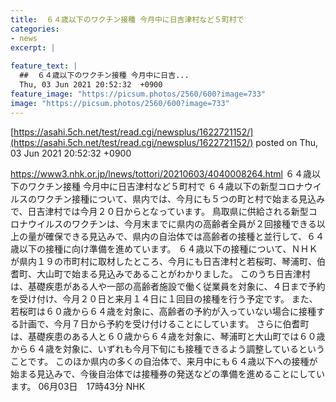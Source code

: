 ```yaml
---
title:  ６４歳以下のワクチン接種 今月中に日吉津村など５町村で  
categories:
- news
excerpt: |
  
feature_text: |
  ##  ６４歳以下のワクチン接種 今月中に日吉...
  Thu, 03 Jun 2021 20:52:32  +0900
feature_image: "https://picsum.photos/2560/600?image=733"
image: "https://picsum.photos/2560/600?image=733"
---
```


[https://asahi.5ch.net/test/read.cgi/newsplus/1622721152/](https://asahi.5ch.net/test/read.cgi/newsplus/1622721152/)
posted on Thu, 03 Jun 2021 20:52:32  +0900

<!--more-->

https://www3.nhk.or.jp/lnews/tottori/20210603/4040008264.html ６４歳以下のワクチン接種 今月中に日吉津村など５町村で ６４歳以下の新型コロナウイルスのワクチン接種について、県内では、今月にも５つの町と村で始まる見込みで、日吉津村では今月２０日からとなっています。 鳥取県に供給される新型コロナウイルスのワクチンは、今月末までに県内の高齢者全員が２回接種できる以上の量が確保できる見込みで、県内の自治体では高齢者の接種と並行して、６４歳以下の接種に向け準備を進めています。 ６４歳以下の接種について、ＮＨＫが県内１９の市町村に取材したところ、今月にも日吉津村と若桜町、琴浦町、伯耆町、大山町で始まる見込みであることがわかりました。 このうち日吉津村は、基礎疾患がある人や一部の高齢者施設で働く従業員を対象に、４日まで予約を受け付け、今月２０日と来月１４日に１回目の接種を行う予定です。 また、若桜町は６０歳から６４歳を対象に、高齢者の予約が入っていない場合に接種する計画で、今月７日から予約を受け付けることにしています。 さらに伯耆町は、基礎疾患のある人と６０歳から６４歳を対象に、琴浦町と大山町では６０歳から６４歳を対象に、いずれも今月下旬にも接種できるよう調整しているということです。 このほか県内の多くの自治体で、来月中にも６４歳以下への接種が始まる見込みで、今後自治体では接種券の発送などの準備を進めることにしています。 06月03日　17時43分 NHK
